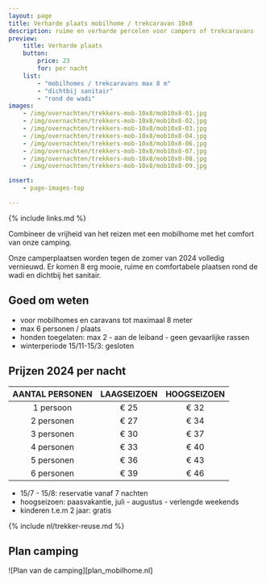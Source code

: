 ```yaml
---
layout: page
title: Verharde plaats mobilhome / trekcaravan 10x8
description: ruime en verharde percelen voor campers of trekcaravans
preview:
    title: Verharde plaats
    button:
        price: 23
        for: per nacht
    list:
        - "mobilhomes / trekcaravans max 8 m"
        - "dichtbij sanitair"
        - "rond de wadi"
images:
    - /img/overnachten/trekkers-mob-10x8/mob10x8-01.jpg
    - /img/overnachten/trekkers-mob-10x8/mob10x8-02.jpg
    - /img/overnachten/trekkers-mob-10x8/mob10x8-03.jpg
    - /img/overnachten/trekkers-mob-10x8/mob10x8-04.jpg
    - /img/overnachten/trekkers-mob-10x8/mob10x8-06.jpg
    - /img/overnachten/trekkers-mob-10x8/mob10x8-07.jpg
    - /img/overnachten/trekkers-mob-10x8/mob10x8-08.jpg
    - /img/overnachten/trekkers-mob-10x8/mob10x8-09.jpg

insert:
    - page-images-top

---
```

{% include links.md %}

Combineer de vrijheid van het reizen met een mobilhome met het comfort van onze camping.

Onze camperplaatsen worden tegen de zomer van 2024 volledig vernieuwd. Er komen 8 erg mooie, ruime en comfortabele plaatsen rond de wadi en dichtbij het sanitair. 

## Goed om weten

- voor mobilhomes en caravans tot maximaal 8 meter
- max 6 personen / plaats
- honden toegelaten: max 2 - aan de leiband - geen gevaarlijke rassen
- winterperiode 15/11-15/3: gesloten

## Prijzen 2024 per nacht
 
AANTAL PERSONEN | LAAGSEIZOEN | HOOGSEIZOEN      
:--------------:|:-----------:|:-----------:|
1 persoon       |€ 25         |€ 32
2 personen      |€ 27         |€ 34          
3 personen      |€ 30         |€ 37
4 personen      |€ 33         |€ 40    
5 personen      |€ 36         |€ 43
6 personen      |€ 39         |€ 46

* 15/7 - 15/8: reservatie vanaf 7 nachten
* hoogseizoen: paasvakantie, juli - augustus - verlengde weekends
* kinderen t.e.m 2 jaar: gratis

{% include nl/trekker-reuse.md %}


## Plan camping

![Plan van de camping][plan_mobilhome.nl]
